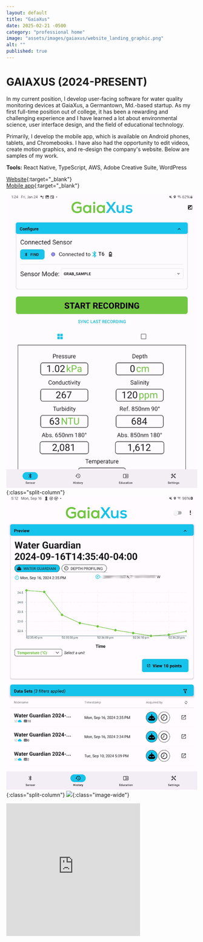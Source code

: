 ```yaml
---
layout: default
title: "GaiaXus"
date: 2025-02-21 -0500
category: "professional home"
image: "assets/images/gaiaxus/website_landing_graphic.png"
alt: ""
published: true
---
```


# GAIAXUS (2024-PRESENT)

In my current position, I develop user-facing software for water quality monitoring devices at GaiaXus, a Germantown, Md.-based startup. As my first full-time position out of college, it has been a rewarding and challenging experience and I have learned a lot about environmental science, user interface design, and the field of educational technology.  

Primarily, I develop the mobile app, which is available on Android phones, tablets, and Chromebooks. I have also had the opportunity to edit videos, create motion graphics, and re-design the company's website. Below are samples of my work.

**Tools:** React Native, TypeScript, AWS, Adobe Creative Suite, WordPress  

[Website](https://gaiaxus.com/){:target="_blank"}  
[Mobile app](https://play.google.com/store/apps/details?id=com.gaiaxus){:target="_blank"}  

![](assets/images/gaiaxus/screenshot1.png){:class="split-column"}
![](assets/images/gaiaxus/screenshot2.webp){:class="split-column"}
![](assets/images/gaiaxus/website_home.png){:class="image-wide"}
<iframe width="70%" height="350" src="https://www.youtube.com/embed/CbpysR5Ta6Y?si=jFZXp_fUsj3qVils" title="YouTube video player" frameborder="0" allow="accelerometer; autoplay; clipboard-write; encrypted-media; gyroscope; picture-in-picture; web-share" referrerpolicy="strict-origin-when-cross-origin" allowfullscreen></iframe>